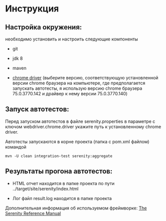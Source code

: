 # Инструкция

## Настройка окружения:
необходимо установить и настроить следующие компоненты

 * git
 
 * jdk 8
 
 * maven
 
 * [chrome driver] (выберите версию, соответствующую установленной версии chrome браузера на компьютере, где предполагается запускать автотесты, я использую версию chrome браузера 75.0.3770.142 и драйвер к нему версии 75.0.3770.140)


## Запуск автотестов:
Перед запуском автотестов в файле serenity.properties в параметре с ключом webdriver.chrome.driver укажите путь к установленному chrome driver.

Автотесты запускаются в корне проекта (папка с pom.xml файлом) командой

```mvn -U clean integration-test serenity:aggregate```


## Результаты прогона автотестов:

* HTML отчет находится в папке проекта по пути ../target/site/serenity/index.html

* Лог файл result.log находится в папке проекта


Дополнительная информация об используемом фреймворке: [The Serenity Reference Manual]


[The Serenity Reference Manual]: <http://www.thucydides.info/docs/serenity/>

[chrome driver]: <http://chromedriver.storage.googleapis.com/index.html>